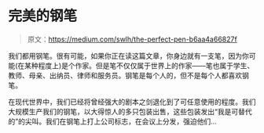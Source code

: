 # 完美的钢笔

> 原文：<https://medium.com/swlh/the-perfect-pen-b6aa4a66827f>

我们都用钢笔。很有可能，如果你正在读这篇文章，你身边就有一支笔，因为你可能(在某种程度上)是个作家。但是笔不仅仅属于世界上的作家——笔也属于学生、教师、母亲、出纳员、律师和服务员。钢笔是每个人的，但不是每个人都喜欢钢笔。

在现代世界中，我们已经将曾经强大的剧本之剑退化到了可任意使用的程度。我们大规模生产我们的钢笔，以大得惊人的多只包装出售，这些包装发出“我是可替代的”的尖叫。我们在钢笔上打上公司标志，在会议上分发，强迫他们…